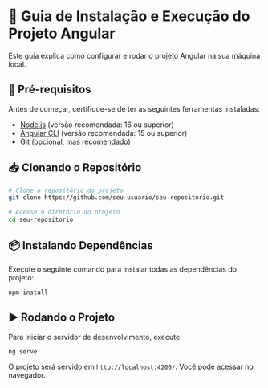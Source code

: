 # 🚀 Guia de Instalação e Execução do Projeto Angular

Este guia explica como configurar e rodar o projeto Angular na sua máquina local.

## 📌 Pré-requisitos

Antes de começar, certifique-se de ter as seguintes ferramentas instaladas:

- [Node.js](https://nodejs.org/) (versão recomendada: 16 ou superior)
- [Angular CLI](https://angular.io/cli) (versão recomendada: 15 ou superior)
- [Git](https://git-scm.com/) (opcional, mas recomendado)

## 📥 Clonando o Repositório

```sh
# Clone o repositório do projeto
git clone https://github.com/seu-usuario/seu-repositorio.git

# Acesse o diretório do projeto
cd seu-repositorio
```

## 📦 Instalando Dependências

Execute o seguinte comando para instalar todas as dependências do projeto:

```sh
npm install
```

## ▶️ Rodando o Projeto

Para iniciar o servidor de desenvolvimento, execute:

```sh
ng serve
```

O projeto será servido em `http://localhost:4200/`. Você pode acessar no navegador.
